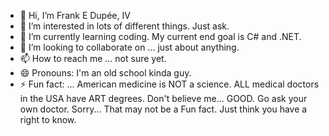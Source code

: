 - 👋 Hi, I’m Frank E Dupée, IV
- 👀 I’m interested in lots of different things. Just ask.
- 🌱 I’m currently learning coding. My current end goal is C# and .NET.
- 💞️ I’m looking to collaborate on ... just about anything.
- 📫 How to reach me ... not sure yet.
- 😄 Pronouns: I'm an old school kinda guy.
- ⚡ Fun fact: ... American medicine is NOT a science. ALL medical doctors in the USA have ART degrees. Don't believe me... GOOD. Go ask your own doctor. Sorry... That may not be a Fun fact. Just think you have a right to know.

<!---
FEDIV06/FEDIV06 is a ✨ special ✨ repository because its `README.md` (this file) appears on your GitHub profile.
You can click the Preview link to take a look at your changes.
--->
